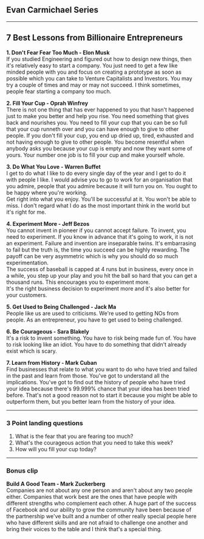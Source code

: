 ## Evan Carmichael Series

---
## 7 Best Lessons from Billionaire Entrepreneurs

**1. Don't Fear Fear Too Much - Elon Musk**  
If you studied Engineering and figured out how to design new things, then it's relatively easy to start a company. You just need to get a few like minded people with you and focus on creating a prototype as soon as possible which you can take to Venture Capitalists and Investors.
You may try a couple of times and may or may not succeed. I think sometimes, people fear starting a company too much.

**2. Fill Your Cup - Oprah Winfrey**  
There is not one thing that has ever happened to you that hasn't happened just to make you better and help you rise. 
You need something that gives back and nourishes you. You need to fill your cup that you can be so full that your cup runneth over and you can have enough to give to other people. If you don't fill your cup, you end up dried up, tired, exhausted and not having enough to give to other people. You become resentful when anybody asks you because your cup is empty and now they want some of yours. 
Your number one job is to fill your cup and make yourself whole.

**3. Do What You Love - Warren Buffet**  
I get to do what I like to do every single day of the year and I get to do it with people I like. I would advise you to go to work for an organisation that you admire, people that you admire because it will turn you on. You ought to be happy where you're working.  
Get right into what you enjoy. You'll be successful at it. You won't be able to miss. 
I don't regard what I do as the most important think in the world but it's right for me. 

**4. Experiment More - Jeff Bezos**  
You cannot invent in pioneer if you cannot accept failure. To invent, you need to experiment. If you know in advance that it's going to work, it is not an experiment. Failure and invention are inseparable twins. It's embarrasing to fail but the truth is, the time you succeed can be highly rewarding. The payoff can be very asymmetric which is why you should do so much experimentation.  
The success of baseball is capped at 4 runs but in business, every once in a while, you step up your play and you hit the ball so hard that you can get a thousand runs. This encourages you to experiment more.  
It's the right business decision to experiment more and it's also better for your customers.

**5. Get Used to Being Challenged - Jack Ma**  
People like us are used to criticisms. We're used to getting NOs from people. As an entrepreneur, you have to get used to being challenged.

**6. Be Courageous - Sara Blakely**  
 It's a risk to invent something. You have to risk being made fun of. You have to risk looking like an idiot. You have to do something that didn't already exist which is scary. 

**7. Learn from History - Mark Cuban**  
Find businesses that relate to what you want to do who have tried and failed in the past and learn from those. You've got to understand all the implications. You've got to find out the history of people who have tried your idea because there's 99.999% chance that your idea has been tried before. That's not a good reason not to start it because you might be able to outperform them, but you better learn from the history of your idea.

---
### 3 Point landing questions
1. What is the fear that you are fearing too much?
2. What's the courageous action that you need to take this week?
3. How will you fill your cup today?
---
### Bonus clip
**Build A Good Team - Mark Zuckerberg**  
Companies are not about any one person and aren't about any two people either. Companies that work best are the ones that have people with different strengths who complement each other. A huge part of the success of Facebook and our ability to grow the community have been because of the partnership we've built and a number of other really special people here who have different skills and are not afraid to challenge one another and bring their voices to the table and I think that's a special thing.
